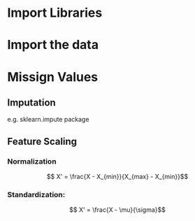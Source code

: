 # Import Libraries
# Import the data
# Missign Values
## Imputation

e.g. sklearn.impute package


## Feature Scaling

### Normalization 

```math
    X' = \frac{X - X_{min}}{X_{max} - X_{min}}
```

### Standardization:

```math
    X' = \frac{X - \mu}{\sigma}
```
